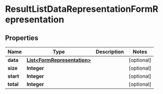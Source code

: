 
# ResultListDataRepresentationFormRepresentation

## Properties
Name | Type | Description | Notes
------------ | ------------- | ------------- | -------------
**data** | [**List&lt;FormRepresentation&gt;**](FormRepresentation.md) |  |  [optional]
**size** | **Integer** |  |  [optional]
**start** | **Integer** |  |  [optional]
**total** | **Integer** |  |  [optional]



